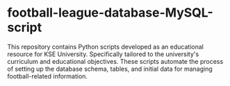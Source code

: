 # football-league-database-MySQL-script
This repository contains Python scripts developed as an educational resource for KSE University. Specifically tailored to the university's curriculum and educational objectives. These scripts automate the process of setting up the database schema, tables, and initial data for managing football-related information.
